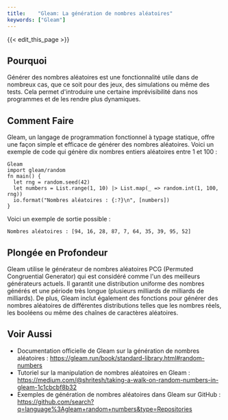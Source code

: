 ```yaml
---
title:    "Gleam: La génération de nombres aléatoires"
keywords: ["Gleam"]
---
```


{{< edit_this_page >}}

## Pourquoi

Générer des nombres aléatoires est une fonctionnalité utile dans de nombreux cas, que ce soit pour des jeux, des simulations ou même des tests. Cela permet d'introduire une certaine imprévisibilité dans nos programmes et de les rendre plus dynamiques.

## Comment Faire

Gleam, un langage de programmation fonctionnel à typage statique, offre une façon simple et efficace de générer des nombres aléatoires. Voici un exemple de code qui génère dix nombres entiers aléatoires entre 1 et 100 :

```
Gleam
import gleam/random
fn main() {
  let rng = random.seed(42)
  let numbers = List.range(1, 10) |> List.map(_ => random.int(1, 100, rng))
  io.format("Nombres aléatoires : {:?}\n", [numbers])
}
```

Voici un exemple de sortie possible :

```
Nombres aléatoires : [94, 16, 28, 87, 7, 64, 35, 39, 95, 52]
```

## Plongée en Profondeur

Gleam utilise le générateur de nombres aléatoires PCG (Permuted Congruential Generator) qui est considéré comme l'un des meilleurs générateurs actuels. Il garantit une distribution uniforme des nombres générés et une période très longue (plusieurs milliards de milliards de milliards). De plus, Gleam inclut également des fonctions pour générer des nombres aléatoires de différentes distributions telles que les nombres réels, les booléens ou même des chaînes de caractères aléatoires.

## Voir Aussi

- Documentation officielle de Gleam sur la génération de nombres aléatoires : https://gleam.run/book/standard-library.html#random-numbers
- Tutoriel sur la manipulation de nombres aléatoires en Gleam : https://medium.com/@shritesh/taking-a-walk-on-random-numbers-in-gleam-1c1cbcbf8b32
- Exemples de génération de nombres aléatoires dans Gleam sur GitHub : https://github.com/search?q=language%3Agleam+random+numbers&type=Repositories